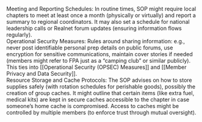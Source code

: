 Meeting and Reporting Schedules: In routine times, SOP might require local chapters to meet at least once a month (physically or virtually) and report a summary to regional coordinators. It may also set a schedule for national leadership calls or Realnet forum updates (ensuring information flows regularly).  
Operational Security Measures: Rules around sharing information: e.g., never post identifiable personal prep details on public forums, use encryption for sensitive communications, maintain cover stories if needed (members might refer to FPA just as a “camping club” or similar publicly). This ties into [[Operational Security (OPSEC) Measures]] and [[Member Privacy and Data Security]].  
Resource Storage and Cache Protocols: The SOP advises on how to store supplies safely (with rotation schedules for perishable goods), possibly the creation of group caches. It might outline that certain items (like extra fuel, medical kits) are kept in secure caches accessible to the chapter in case someone’s home cache is compromised. Access to caches might be controlled by multiple members (to enforce trust through mutual oversight).